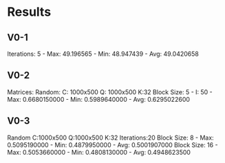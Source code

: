 # Results

## V0-1
Iterations: 5 - Max: 49.196565 - Min: 48.947439 - Avg: 49.0420658

## V0-2

Matrices: Random: C: 1000x500 Q: 1000x500 K:32
Block Size: 5 - I: 50 - Max: 0.6680150000 - Min: 0.5989640000 - Avg: 0.6295022600

## V0-3

Random C:1000x500 Q:1000x500 K:32 Iterations:20
Block Size: 8   - Max: 0.5095190000 - Min: 0.4879950000 - Avg: 0.5001907000
Block Size: 16  - Max: 0.5053660000 - Min: 0.4808130000 - Avg: 0.4948623500